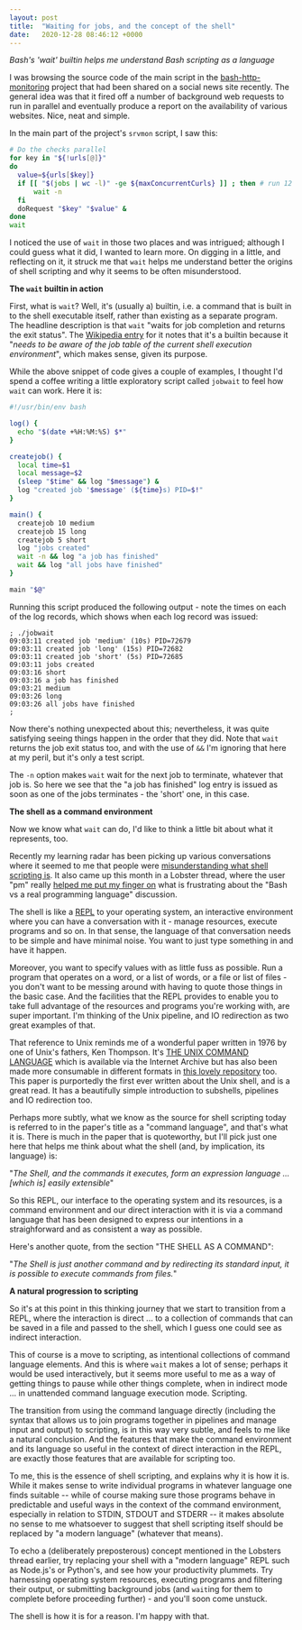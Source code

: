 ```yaml
---
layout: post
title:  "Waiting for jobs, and the concept of the shell"
date:   2020-12-28 08:46:12 +0000
---
```

_Bash's 'wait' builtin helps me understand Bash scripting as a language_

I was browsing the source code of the main script in the [bash-http-monitoring](https://github.com/RaymiiOrg/bash-http-monitoring) project that had been shared on a social news site recently. The general idea was that it fired off a number of background web requests to run in parallel and eventually produce a report on the availability of various websites. Nice, neat and simple.

In the main part of the project's `srvmon` script, I saw this:

```bash
# Do the checks parallel
for key in "${!urls[@]}"
do
  value=${urls[$key]}
  if [[ "$(jobs | wc -l)" -ge ${maxConcurrentCurls} ]] ; then # run 12 curl commands at max parallel
      wait -n
  fi
  doRequest "$key" "$value" &
done
wait
```

I noticed the use of `wait` in those two places and was intrigued; although I could guess what it did, I wanted to learn more. On digging in a little, and reflecting on it, it struck me that `wait` helps me understand better the origins of shell scripting and why it seems to be often misunderstood.

**The `wait` builtin in action**

First, what is `wait`? Well, it's (usually a) builtin, i.e. a command that is built in to the shell executable itself, rather than existing as a separate program. The headline description is that `wait` "waits for job completion and returns the exit status". The [Wikipedia entry](https://en.wikipedia.org/wiki/Wait_(command)) for it notes that it's a builtin because it "_needs to be aware of the job table of the current shell execution environment_", which makes sense, given its purpose.

While the above snippet of code gives a couple of examples, I thought I'd spend a coffee writing a little exploratory script called `jobwait` to feel how `wait` can work. Here it is:

```bash
#!/usr/bin/env bash

log() {
  echo "$(date +%H:%M:%S) $*"
}

createjob() {
  local time=$1
  local message=$2
  (sleep "$time" && log "$message") &
  log "created job '$message' (${time}s) PID=$!"
}

main() {
  createjob 10 medium
  createjob 15 long
  createjob 5 short
  log "jobs created"
  wait -n && log "a job has finished"
  wait && log "all jobs have finished"
}

main "$@"
```

Running this script produced the following output - note the times on each of the log records, which shows when each log record was issued:

```
; ./jobwait
09:03:11 created job 'medium' (10s) PID=72679
09:03:11 created job 'long' (15s) PID=72682
09:03:11 created job 'short' (5s) PID=72685
09:03:11 jobs created
09:03:16 short
09:03:16 a job has finished
09:03:21 medium
09:03:26 long
09:03:26 all jobs have finished
;
```

Now there's nothing unexpected about this; nevertheless, it was quite satisfying seeing things happen in the order that they did. Note that `wait` returns the job exit status too, and with the use of `&&` I'm ignoring that here at my peril, but it's only a test script.

The `-n` option makes `wait` wait for the next job to terminate, whatever that job is. So here we see that the "a job has finished" log entry is issued as soon as one of the jobs terminates - the 'short' one, in this case.

**The shell as a command environment**

Now we know what `wait` can do, I'd like to think a little bit about what it represents, too.

Recently my learning radar has been picking up various conversations where it seemed to me that people were [misunderstanding what shell scripting is](https://twitter.com/qmacro/status/1332303180240216066). It also came up this month in a Lobster thread, where the user "pm" really [helped me put my finger on](https://lobste.rs/s/yeloyn/minimal_safe_bash_script_template#c_q4gyqw) what is frustrating about the "Bash vs a real programming language" discussion.

The shell is like a [REPL](https://en.wikipedia.org/wiki/Read%E2%80%93eval%E2%80%93print_loop) to your operating system, an interactive environment where you can have a conversation with it - manage resources, execute programs and so on. In that sense, the language of that conversation needs to be simple and have minimal noise. You want to just type something in and have it happen.

Moreover, you want to specify values with as little fuss as possible. Run a program that operates on a word, or a list of words, or a file or list of files - you don't want to be messing around with having to quote those things in the basic case. And the facilities that the REPL provides to enable you to take full advantage of the resources and programs you're working with, are super important. I'm thinking of the Unix pipeline, and IO redirection as two great examples of that.

That reference to Unix reminds me of a wonderful paper written in 1976 by one of Unix's fathers, Ken Thompson. It's [THE UNIX COMMAND LANGUAGE](https://archive.org/details/theunixcommandlanguage) which is available via the Internet Archive but has also been made more consumable in different formats in [this lovely repository](https://susam.github.io/tucl/) too. This paper is purportedly the first ever written about the Unix shell, and is a great read. It has a beautifully simple introduction to subshells, pipelines and IO redirection too.

Perhaps more subtly, what we know as the source for shell scripting today is referred to in the paper's title as a "command language", and that's what it is. There is much in the paper that is quoteworthy, but I'll pick just one here that helps me think about what the shell (and, by implication, its language) is:

"_The Shell, and the commands it executes, form an expression language ... [which is] easily extensible_"

So this REPL, our interface to the operating system and its resources, is a command environment and our direct interaction with it is via a command language that has been designed to express our intentions in a straighforward and as consistent a way as possible.

Here's another quote, from the section "THE SHELL AS A COMMAND":

"_The Shell is just another command and by redirecting its standard input, it is possible to execute commands from files._"

**A natural progression to scripting**

So it's at this point in this thinking journey that we start to transition from a REPL, where the interaction is direct ... to a collection of commands that can be saved in a file and passed to the shell, which I guess one could see as indirect interaction.

This of course is a move to scripting, as intentional collections of command language elements. And this is where `wait` makes a lot of sense; perhaps it would be used interactively, but it seems more useful to me as a way of getting things to pause while other things complete, when in indirect mode ... in unattended command language execution mode. Scripting.

The transition from using the command language directly (including the syntax that allows us to join programs together in pipelines and manage input and output) to scripting, is in this way very subtle, and feels to me like a natural conclusion. And the features that make the command environment and its language so useful in the context of direct interaction in the REPL, are exactly those features that are available for scripting too.

To me, this is the essence of shell scripting, and explains why it is how it is. While it makes sense to write individual programs in whatever language one finds suitable -- while of course making sure those programs behave in predictable and useful ways in the context of the command environment, especially in relation to STDIN, STDOUT and STDERR -- it makes absolute no sense to me whatsoever to suggest that shell scripting itself should be replaced by "a modern language" (whatever that means).

To echo a (deliberately preposterous) concept mentioned in the Lobsters thread earlier, try replacing your shell with a "modern language" REPL such as Node.js's or Python's, and see how your productivity plummets. Try harnessing operating system resources, executing programs and filtering their output, or submitting background jobs (and `wait`ing for them to complete before proceeding further) - and you'll soon come unstuck.

The shell is how it is for a reason. I'm happy with that.
